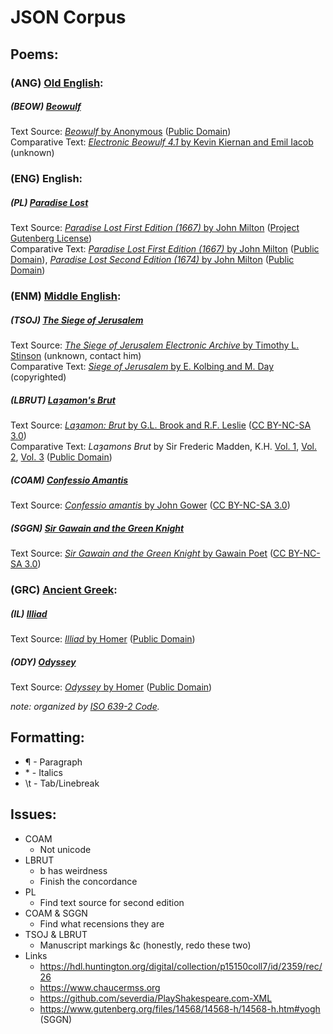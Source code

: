# JSON Corpus
## Poems:
### (ANG) [Old English](https://en.wikipedia.org/wiki/Old_English):
##### (BEOW) [Beowulf](https://en.wikipedia.org/wiki/Beowulf)
Text Source: [*Beowulf* by Anonymous](https://www.sacred-texts.com/neu/ascp/a04_01.htm) ([Public Domain](https://creativecommons.org/publicdomain/mark/1.0/))  
Comparative Text: [*Electronic Beowulf 4.1* by Kevin Kiernan and Emil Iacob](http://ebeowulf.uky.edu/ebeo4.0/CD/main.html) (unknown)

### (ENG) English:
##### (PL) [Paradise Lost](https://en.wikipedia.org/wiki/Paradise_Lost)
Text Source: [*Paradise Lost First Edition (1667)* by John Milton](https://www.gutenberg.org/files/20/20-0.txt) ([Project Gutenberg License](https://www.gutenberg.org/license))  
Comparative Text: [*Paradise Lost First Edition (1667)* by John Milton](https://archive.org/details/bub_gb_F08CAAAAQAAJ/) ([Public Domain](https://creativecommons.org/publicdomain/mark/1.0/)), [*Paradise Lost Second Edition (1674)* by John Milton](https://archive.org/details/ParadiseLost1674CopyB/) ([Public Domain](https://creativecommons.org/publicdomain/mark/1.0/))

### (ENM) [Middle English](https://en.wikipedia.org/wiki/Middle_English):
##### (TSOJ) [The Siege of Jerusalem](https://en.wikipedia.org/wiki/Siege_of_Jerusalem_(poem))  
Text Source: [*The Siege of Jerusalem Electronic Archive* by Timothy L. Stinson](http://www.siegeofjerusalem.org) (unknown, contact him)  
Comparative Text: [*Siege of Jerusalem* by E. Kolbing and M. Day](https://www.amazon.com/dp/0859919234) (copyrighted)

##### (LBRUT) [Laȝamon's Brut](https://en.wikipedia.org/wiki/Layamon's_Brut)  
Text Source: [*Laȝamon: Brut* by G.L. Brook and R.F. Leslie](http://ota.ox.ac.uk/desc/1682) ([CC BY-NC-SA 3.0](https://creativecommons.org/licenses/by-nc-sa/3.0/))  
Comparative Text: *Laȝamons Brut* by Sir Frederic Madden, K.H. [Vol. 1](https://archive.org/details/layamonsbrutorc01maddgoog/), [Vol. 2](https://archive.org/details/layamonsbrutorc02maddgoog/), [Vol. 3](https://archive.org/details/layamonsbrutorc00maddgoog/) ([Public Domain](https://creativecommons.org/publicdomain/mark/1.0/))

##### (COAM) [Confessio Amantis](https://en.wikipedia.org/wiki/Confessio_Amantis)  
Text Source: [*Confessio amantis* by John Gower](http://ota.ox.ac.uk/desc/3255) ([CC BY-NC-SA 3.0](https://creativecommons.org/licenses/by-nc-sa/3.0/))

##### (SGGN) [Sir Gawain and the Green Knight](https://en.wikipedia.org/wiki/Sir_Gawain_and_the_Green_Knight)  
Text Source: [*Sir Gawain and the Green Knight* by Gawain Poet](http://ota.ox.ac.uk/desc/3306) ([CC BY-NC-SA 3.0](https://creativecommons.org/licenses/by-nc-sa/3.0/))

### (GRC) [Ancient Greek](https://en.wikipedia.org/wiki/Ancient_Greek):
##### (IL) [Illiad](https://en.wikipedia.org/wiki/Iliad)
Text Source: [*Illiad* by Homer](https://sacred-texts.com/cla/homer/greek/) ([Public Domain](https://creativecommons.org/publicdomain/mark/1.0/))

##### (ODY) [Odyssey](https://en.wikipedia.org/wiki/Odyssey)
Text Source: [*Odyssey* by Homer](https://sacred-texts.com/cla/homer/greek/) ([Public Domain](https://creativecommons.org/publicdomain/mark/1.0/))

*note: organized by [ISO 639-2 Code](https://www.loc.gov/standards/iso639-2/php/code_list.php).*

## Formatting:
* ¶ - Paragraph
* \* - Italics
* \t - Tab/Linebreak

## Issues:
* COAM
  * Not unicode
* LBRUT
  * b has weirdness
  * Finish the concordance
* PL
  * Find text source for second edition
* COAM & SGGN
  * Find what recensions they are
* TSOJ & LBRUT
  * Manuscript markings &c (honestly, redo these two)
* Links
  * https://hdl.huntington.org/digital/collection/p15150coll7/id/2359/rec/26
  * https://www.chaucermss.org
  * https://github.com/severdia/PlayShakespeare.com-XML
  * https://www.gutenberg.org/files/14568/14568-h/14568-h.htm#yogh (SGGN)
